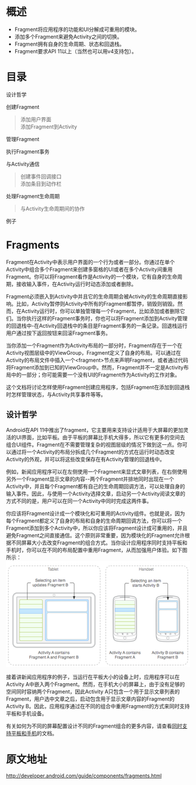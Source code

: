 # 概述 #

+ Fragment将应用程序的功能和UI分解成可重用的模块。
+ 添加多个Fragment来避免Activity之间的切换。
+ Fragment拥有自身的生命周期、状态和回退栈。
+ Fragment要求API 11以上（当然也可以用v4支持包）。

# 目录 #

设计哲学

创建Fragment
> 添加用户界面			
> 添加Fragment到Activity		

管理Fragment

执行Fragment事务

与Activity通信
> 创建事件回调接口		
> 添加条目到动作栏		

处理Fragment生命周期
> 与Activity生命周期间的协作

例子


# Fragments #

Fragment在Activity中表示用户界面的一个行为或者一部分。你通过在单个Activity中组合多个Fragment来创建多窗格的UI或者在多个Activity间重用Fragment。你可以将Fragment看作是Activity的一个模块，它有自身的生命周期，接收输入事件，在Activity运行时动态添加或者删除。

Fragment必须嵌入到Activity中并且它的生命周期会被Activity的生命周期直接影响。比如，Activity暂停则Activity中所有的Fragment都暂停，销毁则销毁。然而，在Activity运行时，你可以单独管理每一个Fragment，比如添加或者删除它们。当你执行这样的Fragment事务时，你也可以将Fragment添加到Activity管理的回退栈中-在Activity回退栈中的条目是Fragment事务的一条记录。回退栈运行用户通过按下返回按钮来回滚Fragment事务。

当你添加一个Fragment作为Activity布局的一部分时，Fragment存在于一个在Activity视图层级中的ViewGroup，Fragment定义了自身的布局。可以通过在Activity的布局文件中插入一个&lt;fragment&gt;节点来声明Fragment，或者通过代码将Fragment添加到已知的ViewGroup中。然而，Fragment并不一定是Activity布局中的一部分；你可能需要一个没有UI的Fragment作为Activity的工作对象。

这个文档将讨论怎样使用Fragment创建应用程序，包括Fragment在添加到回退栈时怎样管理状态，与Activity共享事件等等。


## 设计哲学 ##

Android在API 11中推出了fragment，它主要用来支持设计适用于大屏幕的更加灵活的UI界面，比如平板。由于平板的屏幕比手机大得多，所以它有更多的空间去组合UI组件。Fragment在不需要管理复杂的视图层级的情况下做到这一点。你可以通过将一个Activity的布局分拆成几个Fragment的方式在运行时动态改变Activity的外观，并可以将这些改变保存在有Activity管理的回退栈中。

例如，新闻应用程序可以在左侧使用一个Fragment来显式文章列表，在右侧使用另外一个Fragment显示文章的内容--两个Fragment并排地同时出现在一个Activity中，并且每个Fragment都有自己的生命周期回调方法，可以处理自身的输入事件。因此，与使用一个Activity选择文章，启动另一个Activity阅读文章的方式不同的是，用户可以在同一个Activity中同时完成这两件事。

你应该将Fragment设计成一个模块化和可重用的Activity组件。也就是说，因为每个Fragment都定义了自身的布局和自身的生命周期回调方法，你可以将一个Fragment添加到多个Activity中，所以你应该将Fragment设计成可重用的，并且避免Fragment之间直接通信。这个原则非常重要，因为模块化的Fragment允许根据不同屏幕大小去改变Fragment的组合方式。当你设计应用程序同时支持平板和手机时，你可以在不同的布局配置中重用Fragment，从而加强用户体验。如下图所示：
![Alt "Fragments"](../images/fragments.png)

接着讲新闻应用程序的例子，当运行在平板大小的设备上时，应用程序可以在Activity A中嵌入两个Fragment。然而，在手机大小的屏幕上，由于没有足够的空间同时容纳两个Fragment，因此Activity A只包含一个用于显示文章列表的Fragment，用户选中文章之后，启动包含用于显示文章内容的Fragment的Activity B。因此，应用程序通过在不同的组合中重用Fragment的方式来同时支持平板和手机设备。

有关如何为不同的屏幕配置设计不同的Fragment组合的更多内容，请查看[同时支持平板和手机](http://developer.android.com/guide/practices/tablets-and-handsets.html)的文档。


# 原文地址 #

<http://developer.android.com/guide/components/fragments.html>

